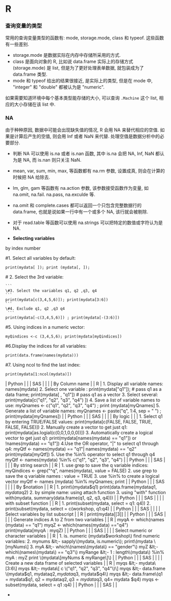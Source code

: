 # R

### 查询变量的类型

常用的查询变量类型的函数有: mode, storage.mode, class 和 typeof. 这些函数有一些差别.

* storage.mode 是数据实际在内存中存储所采用的方式.
* class 是面向对象的 R, 比如说 data.frame 实际上的存储方式 \(storage.mode\) 是 list, 但是为了更好处理表单数据, 就包装成为了 data.frame 类型.
* mode 和 typeof 给出的结果很接近, 是实际上的类型, 但是在 mode 中, "integer" 和 "double" 都被认为是 "numeric".

如果需要知道环境中每个基本类型能存储的大小, 可以查询 `.Machine` 这个 list, 相应的大小存储在该 list 中.

### NA

由于种种原因, 数据中可能会出现缺失值的情况, R 会用 NA 来替代相应的空值. 如果是计算后产生的空值, 则会用 Inf 或者 NaN 来代替. 处理空值是数据分析中的必要部分.

* 判断 NA 可以使用 is.na 或者 is.nan 函数, 其中 is.na 会把 NA, Inf, NaN 都认为是 NA, 而 is.nan 则只关注 NaN.
* mean, var, sum, min, max, 等函数都有 na.rm 参数, 设置成真, 则会在计算的时候把 NA 给除去.
* lm, glm, gam 等函数有 na.action 参数, 该参数接受函数作为变量, 如 na.omit, na.fail. na.pass, na.exculde 等.
* na.omit 和 complete.cases 都可以返回一个只包含完整数据行的 data.frame, 也就是说如果一行中有一个或多个 NA, 该行就会被剔除.
* 对于 read.table 等函数可以使用 na.strings 可以把特定的数值或字符认为是 NA.

* **Selecting variables**


by index number 

\#1. Select all variables by default:   
                                                  


```
print(mydata[ ]); print (mydata[, ]);
```



\# 2. Select the 3rd variable:     

```                                                                                                   print(mydata [ , 3]); print(mydata[3]); 
```                                                                                                                                                                                                                                       \#3. Select the variables q1, q2 ,q3, q4     
```                                                                                                                                                                              print(mydata[c(3,4,5,6)]); print(mydata[3:6])   
```                                                                                                                                                                                   \#4. Exclude q1, q2 ,q3 q4   
 ```                                                                                                                                                                                                                                                                                                                                                                                                                                                                                                                                                                                                                                                               print(mydata[-c(3,4,5,6)]) ; print(mydata[-(3:6)]) 
 ```                                                                                                                                                                                                                                                                                     
\#5. Using indices in a numeric vector: 
 ```
 myQindices <-c (3,4,5,6); print(mydata[myQindices])  
 ```          
\#6.Display the indices for all variables: 
```
print(data.frame(names(mydata))) 
```
\#7. Using ncol to find the last index: 
```
print(mydata[1:ncol(mydata)]) 
```
| Python |  |
| SAS |  |
|  | By Column name |
| R | 1. Display all variable names:                                                      names\(mydata\)                                                                            2. Select one variable :                                                                 print\(mydata\["q1"\]\); \# pass q1 as a data frame;                     print\(mydata\[ , "q1"\]\) \# pass q1 as a vector                              3. Select several:                                                                          print\(mydata\[c\("q1", "q2", "q3", "q4"\)  \]\)                                      4. Save a list of variable names to use:                                      myQnames &lt;- c\("q1", "q2", "q3", "q4"\) ; print \(mydata\[myQnames\]                                                                                                 5. Generate a list of variable names:                                        myQnames &lt;- paste\("q", 1:4, sep = " "\) ; print\(mydata\[myQnames\]\) |
| Python |  |
| SAS |  |
|  | By logic |
|  | 1. Select q1 by entering TRUE/FALSE values:                            print\(mydata\[c\(FALSE, FALSE, TRUE, FALSE, FALSE\)\]\)             2. Manually create a vector to get just q1:                                print\(mydata\[as.logial\(c\(0,0,1,0,0,0\)\)\]\)                                       3. Automatically create a logical vector to get just q1:            print\(mydata\[names\(mydata\) == "q1"\]\)     or !names\(mydata\) == “q1"\]\)                                                                                     4.Use the OR operator, "\|" to select q1 through q4:                   myQtf &lt;- names\(mydata\) == "q1"\| names\(mydata\) == "q2"       print\(mydata\[myQtf\]\)                                                                  5. Use the %in% operator to select q1 through q4                    myQtf &lt;- names\(mydata\) %in% c\("q1", "q2", "q3", "q4"\) |
| Python |  |
| SAS |  |
|  | By string search |
| R | 1. use grep to save the q variable indices:                               myQindices &lt;- grep\("^q", names\(mydata\), value = FALSE\)       2. use grep to save the q variable names : value = TRUE         3. use %in% to create a logical vector                                        myQtf &lt;- names \(mydata\) %in% myQnames; print |
| Python |  |
| SAS |  |
|  | By $notation |
| R | 1. print\(mydata$q1\)                                                                          print\(data.frame\(mydata$q1, mydata$q2\)                            2. by simple name: using attach function                                  3. using "with" function                                                                   with\(mydata, summary\(data.frame\(q1, q2, q3, q4\)\)\) |
| Python |  |
| SAS |  |
|  | with subset function |
| R | 1. print\(subset\(mydata, select = q1: q4\)\)                                  2. print\(subset\(mydata, select = c\(workshop, q1:q4\) |
| Python |  |
| SAS |  |
|  | Select variables by list subscript |
| R | print\(mydata\[\[3\]\] |
| Python |  |
| SAS |  |
|  | Generate indices A to Z from two variables |
| R | myqA &lt;- which\(names \(mydata\) == "q1"\)                                   myqZ &lt;- which\(names\(mydata\) =="q4"\)                                     print\(mydata\[myqA : myqZ\) |
| Python |  |
| SAS |  |
|  | Select numeric or character variables |
| R | 1. is. numeric \(mydata$workshop\)                                                  find numeric variables:                                                            2. mynums &lt;- sapply\(mydata, is.numeric\); print\(mydata \[myNums\]                                                                                             3. myA &lt;- which\(names\(mydata\) == "gender"\)                              myZ &lt;- which\(names\(mydata\) == "q3"\)                                     myRange &lt;- 1 : length\(mydata\) %in% myA : myZ                 print \(mydata\[myNums & myRange\]\) |
| Python |  |
| SAS |  |
|  | Create a new data frame of selected variables |
| R | myqs &lt;- mydata\[3:6\]                                                                      myqs &lt;- mydata\[ c \("q1", "q2", "q3", "q4"\)\]                                   myqs &lt;- data.frame \(mydata$q1, mydata$q2, mydata$q3, mydata$q4\)                                                                                       myqs &lt;- data.frame\(q1 = mydata$q1, q2 = mydata$q2, q3 = mydata$q3, q4= mydata $q4\)                                                     myqs &lt;- subset\(mydata, select = q1 :q4\) |
| Python |  |
| SAS |  |

* 


